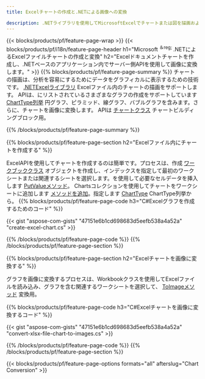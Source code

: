 ```yaml
---
title: Excelチャートの作成と.NETによる画像への変換

description: .NETライブラリを使用してMicrosoftExcelでチャートまたは図を描画および変換するためのC#ソースコード。 
---
```

{{< blocks/products/pf/feature-page-wrap >}}
{{< blocks/products/pf/i18n/feature-page-header h1="Microsoft <sup>＆reg; </sup>.NETによるExcelファイルチャートの作成と変換" h2="Excelドキュメントチャートを作成し、.NETベースのアプリケーション内でサーバー側APIを使用して画像に変換します。" >}}
{{% blocks/products/pf/feature-page-summary %}}
チャートの描画は、分析を容易にするためにデータをグラフィカルに表示するための技術です。 [.NETExcelライブラリ](/cells/net/) Excelファイル内のチャートの描画をサポートします。 APIは、にリストされているさまざまなグラフの作成をサポートしています [ChartType列挙](https://reference.aspose.com/cells/net/aspose.cells.charts/charttype) 円グラフ、ピラミッド、線グラフ、バブルグラフを含みます。さらに、チャートを画像に変換します。 APIは [チャートクラス](https://reference.aspose.com/cells/net/aspose.cells.charts) チャートビルディングブロック用。

{{% /blocks/products/pf/feature-page-summary %}}

{{% blocks/products/pf/feature-page-section h2="Excelファイル内にチャートを作成する" %}}

ExcelAPIを使用してチャートを作成するのは簡単です。プロセスは、作成 [ワークブッククラス](https://reference.aspose.com/cells/net/aspose.cells/workbook) オブジェクトを作成し、インデックスを指定して最初のワークシートまたは関連するシートを選択します。を使用して必要なセルデータを挿入します [PutValueメソッド](https://reference.aspose.com/cells/net/aspose.cells/cell/methods/putvalue/index)。 Chartsコレクションを使用してチャートをワークシートに追加します [メソッドを追加](https://reference.aspose.com/cells/net/aspose.cells.charts/chartcollection/methods/add)。指定します [ChartType](https://reference.aspose.com/cells/net/aspose.cells.charts/charttype) ChartType列挙から。
{{% blocks/products/pf/feature-page-code h3="C#Excelグラフを作成するためのコード" %}}

{{< gist "aspose-com-gists" "47151e6b1cd698683d5eefb538a4a52a" "create-excel-chart.cs" >}}

{{% /blocks/products/pf/feature-page-code %}}
{{% /blocks/products/pf/feature-page-section %}}


{{% blocks/products/pf/feature-page-section h2="Excelチャートを画像に変換する" %}}

グラフを画像に変換するプロセスは、Workbookクラスを使用してExcelファイルを読み込み、グラフを含む関連するワークシートを選択して、 [ToImageメソッド](https://reference.aspose.com/cells/net/aspose.cells.charts.chart/toimage/methods/7) 変換用。

{{% blocks/products/pf/feature-page-code h3="C#Excelチャートを画像に変換するコード" %}}

{{< gist "aspose-com-gists" "47151e6b1cd698683d5eefb538a4a52a" "convert-xlsx-file-chart-to-images.cs" >}}

{{% /blocks/products/pf/feature-page-code %}}
{{% /blocks/products/pf/feature-page-section %}}

{{< blocks/products/pf/feature-page-options formats="all" afterslug="Chart Conversion" >}}

